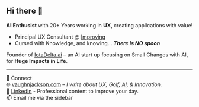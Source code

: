 ## Hi there 👋
**AI Enthusist** with 20+ Years working in **UX**, creating applications with value!

 * Principal UX Consultant @ [Improving](https://www.improving.com)    
 * Cursed with Knowledge, and knowing... **_There is NO spoon_**  
  
Founder of [IotaDelta.ai](http://www.iotadelta.ai) – an AI start up focusing on Small Changes with AI, for **Huge Impacts in Life**.  
  
------  
  
🔗 Connect  
🌐 [vaughnjackson.com](https://www.vaughnjackson.com) – _I write about UX, Golf, AI, & Innovation._  
💼 [LinkedIn](https://www.linkedin.com/in/vaughn-jackson/) - Professional content to improve your day.  
📫 Email me via the sidebar  


<!--
**vaughnjackson/vaughnjackson** is a ✨ _special_ ✨ repository because its `README.md` (this file) appears on your GitHub profile.
Principal UX Consultant @ Improving
Founder of Iota Delta LLC – an AI start up focusing on Small Changes with AI, for Huge Impacts in Life.
Cursed with Knowledge & Striving for Innovation in UX, AI, & Strategy.
~ There is no spoon!



Here are some ideas to get you started:

- 🔭 I’m currently working on ...
- 🌱 I’m currently learning ...
- 👯 I’m looking to collaborate on ...
- 🤔 I’m looking for help with ...
- 💬 Ask me about ...
- 📫 How to reach me: ...
- 😄 Pronouns: ...
- ⚡ Fun fact: ...
-->
